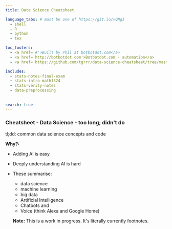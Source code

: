 ```yaml
---
title: Data Science Cheatsheet

language_tabs: # must be one of https://git.io/vQNgJ
  - shell
  - R
  - python
  - tex

toc_footers:
  - <a href='#'>Built by Phil at botbotdot.com</a>
  - <a href='http://botbotdot.com'>Botbotdot.com - automation</a>
  - <a href='https://github.com/tgrrr/data-science-cheatsheet/tree/master/source/howto/how-to-contribute.md'>Contributions welcome!</a>

includes:
  - stats-notes-final-exam
  - stats-intro-math1324
  - stats-verity-notes
  - data-preprocessing
  
  
search: true
---
```


### Cheatsheet - Data Science - too long; didn't do

tl;dd: common data science concepts and code

**Why?:**
- Adding AI is easy
- Deeply understanding AI is hard
- These summarise:
  - data science
  - machine learning
  - big data
  - Artificial Intelligence
  - Chatbots and
  - Voice (think Alexa and Google Home)

  **Note:** This is a work in progress. It's literally currently footnotes.
